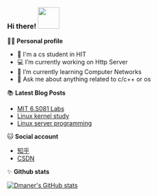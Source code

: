 ### Hi there! <img src="https://media.giphy.com/media/mGcNjsfWAjY5AEZNw6/giphy.gif" width="50">

👨‍🎓 **Personal profile**
- 🦉 I'm a cs student in HIT
- 💻 I’m currently working on Http Server
- 🤔 I’m currently learning Computer Networks
- 💬 Ask me about anything related to c/c++ or os

📚 **Latest Blog Posts**
<!-- BLOG-POST-LIST:START -->
- [MIT 6.S081 Labs](https://www.zhihu.com/column/c_1309193829527171072)
- [Linux kernel study](https://www.zhihu.com/column/c_1319764204341784576)
- [Linux server programming](https://zhuanlan.zhihu.com/p/335664246)
<!-- BLOG-POST-LIST:END -->

🐱 **Social account**
- [知乎](https://www.zhihu.com/people/lemonman-98)
- [CSDN](https://blog.csdn.net/qq_40358998?spm=1010.2135.3001.5113)

✨ **Github stats**  

[![Dmaner's GitHub stats](https://github-readme-stats.vercel.app/api?username=dmaner&hide=prs,contribs&show_icons=true&theme=nord)](https://github.com/dmaner/github-readme-stats)
